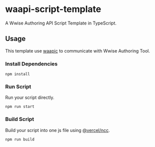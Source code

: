 # waapi-script-template

A Wwise Authoring API Script Template in TypeScript.

## Usage

This template use [waapic](https://github.com/mashisora/waapic) to communicate with Wwise Authoring Tool.

### Install Dependencies

```
npm install
```

### Run Script

Run your script directly.

```
npm run start
```

### Build Script

Build your script into one js file using [@vercel/ncc](https://github.com/vercel/ncc).

```
npm run build
```
